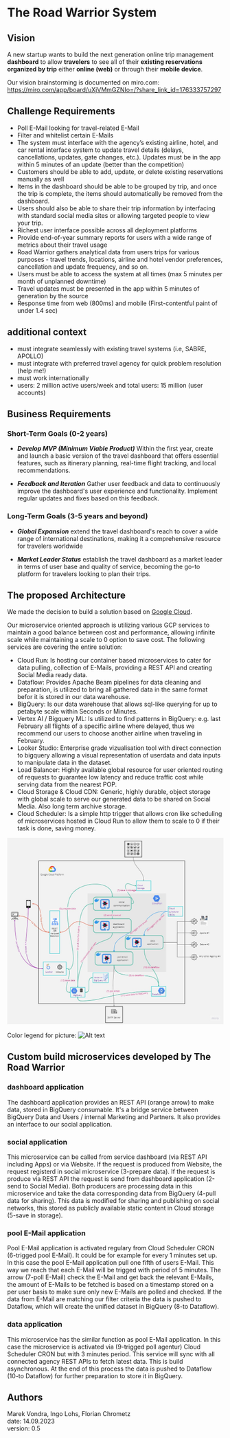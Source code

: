 
# The Road Warrior System

## Vision

A new startup wants to build the next generation online trip management __dashboard__ to allow __travelers__ to see all of their __existing reservations organized by trip__ either __online (web)__ or through their __mobile device__.

Our vision brainstorming is documented on miro.com:
https://miro.com/app/board/uXjVMmGZNIo=/?share_link_id=176333757297

## Challenge Requirements

- Poll E-Mail looking for travel-related E-Mail
- Filter and whitelist certain E-Mails
- The system must interface with the agency’s existing airline, hotel, and car rental interface system to update travel details (delays, cancellations, updates, gate changes, etc.). Updates must be in the app within 5 minutes of an update (better than the competition)
- Customers should be able to add, update, or delete existing reservations manually as well
- Items in the dashboard should be able to be grouped by trip, and once the trip is complete, the items should automatically be removed from the dashboard.
- Users should also be able to share their trip information by interfacing with standard social media sites or allowing targeted people to view your trip.
- Richest user interface possible across all deployment platforms
- Provide end-of-year summary reports for users with a wide range of metrics about their travel usage
- Road Warrior gathers analytical data from users trips for various purposes - travel trends, locations, airline and hotel vendor preferences, cancellation and update frequency, and so on.
- Users must be able to access the system at all times (max 5 minutes per month of unplanned downtime)
- Travel updates must be presented in the app within 5 minutes of generation by the source
- Response time from web (800ms) and mobile (First-contentful paint of under 1.4 sec)

## additional context

- must integrate seamlessly with existing travel systems (i.e, SABRE, APOLLO)
- must integrate with preferred travel agency for quick problem resolution (help me!)
- must work internationally
- users: 2 million active users/week and total users: 15 million (user accounts)
  
## Business Requirements

### Short-Term Goals (0-2 years)

- *__Develop MVP (Minimum Viable Product)__* Within the first year, create and launch a basic version of the travel dashboard that offers essential features, such as itinerary planning, real-time flight tracking, and local recommendations.

- *__Feedback and Iteration__* Gather user feedback and data to continuously improve the dashboard's user experience and functionality. Implement regular updates and fixes based on this feedback.

### Long-Term Goals (3-5 years and beyond)

- *__Global Expansion__* extend the travel dashboard's reach to cover a wide range of international destinations, making it a comprehensive resource for travelers worldwide

- *__Market Leader Status__* establish the travel dashboard as a market leader in terms of user base and quality of service, becoming the go-to platform for travelers looking to plan their trips.


## The proposed Architecture

We made the decision to build a solution based on [Google Cloud](https://console.cloud.google.com/). 

Our microservice oriented approach is utilizing various GCP services to maintain a good balance between cost and performance, allowing infinite scale while maintaining a scale to 0 option to save cost. The following services are covering the entire solution:
* Cloud Run: Is hosting our container based microservices to cater for data pulling, collection of E-Mails, providing a REST API and creating Social Media ready data.
* Dataflow: Provides Apache Beam pipelines for data cleaning and preparation, is utilized to bring all gathered data in the same format befor it is stored in our data warehouse.
* BigQuery: Is our data warehouse that allows sql-like querying for up to petabyte scale within Seconds or Minutes.
* Vertex AI / Bigquery ML: Is utilized to find patterns in BigQuery: e.g. last February all flights of a specific airline where delayed, thus we recommend our users to choose another airline when traveling in February.
* Looker Studio: Enterprise grade vizualisation tool with direct connection to bigquery allowing a visual representation of userdata and data inputs to manipulate data in the dataset.
* Load Balancer: Highly available global resource for user oriented routing of requests to guarantee low latency and reduce traffic cost while serving data from the nearest POP.
* Cloud Storage & Cloud CDN: Generic, highly durable, object storage with global scale to serve our generated data to be shared on Social Media. Also long term archive storage.
* Cloud Scheduler: Is a simple http trigger that allows cron like scheduling of microservices hosted in Cloud Run to allow them to scale to 0 if their task is done, saving money.

![Alt text](./img/Infrastruktur.jpg)

Color legend for picture:
![Alt text](./img/Legend.jpg)

## Custom build microservices developed by The Road Warrior

### dashboard application

The dashboard application provides an REST API (orange arrow) to make data, stored in BigQuery consumable. It's a bridge service between BigQuery Data and Users / internal Marketing and Partners.
It also provides an interface to our social application.

### social application

This microservice can be called from service dashboard (via REST API including Apps) or via Website. If the request is produced from Website, the request registerd in social microservice (3-prepare data). If the request is produce via REST API the request is send from dashboard application (2-send to Social Media).
Both producers are processing data in this microservice and take the data corresponding data from BigQuery (4-pull data for sharing). This data is modified for sharing and publishing on social networks, this stored as publicly available static content in Cloud storage (5-save in storage).

### pool E-Mail application

Pool E-Mail application is activated regulary from Cloud Scheduler CRON (6-trigged pool E-Mail). It could be for example for every 1 minutes set up. In this case the pool E-Mail application pull one fifth of users E-Mail. This way we reach that each E-Mail will be trigged with period of 5 minutes. The arrow (7-poll E-Mail) check the E-Mail and get back the relevant E-Mails, the amount of E-Mails to be fetched is based on a timestamp stored on a per user basis to make sure only new E-Mails are polled and checked.
If the data from E-Mail are matching our filter criteria the data is pushed to Dataflow, which will create the unified dataset in BigQuery (8-to Dataflow).

### data application

This microservice has the similar function as pool E-Mail application. In this case the microservice is activated via (9-trigged poll agentur) Cloud Scheduler CRON but with 3 minutes period. This service will sync with all connected agency REST APIs to fetch latest data. This is build asynchronous. At the end of this process the data is pushed to Dataflow (10-to Dataflow) for further preparation to store it in BigQuery.

## Authors

Marek Vondra, Ingo Lohs, Florian Chrometz
<br>date: 14.09.2023
<br>version: 0.5
